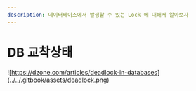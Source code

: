 ```yaml
---
description: 데이터베이스에서 발생할 수 있는 Lock 에 대해서 알아보자
---
```


# DB 교착상태

![https://dzone.com/articles/deadlock-in-databases](../../.gitbook/assets/deadlock.png)


